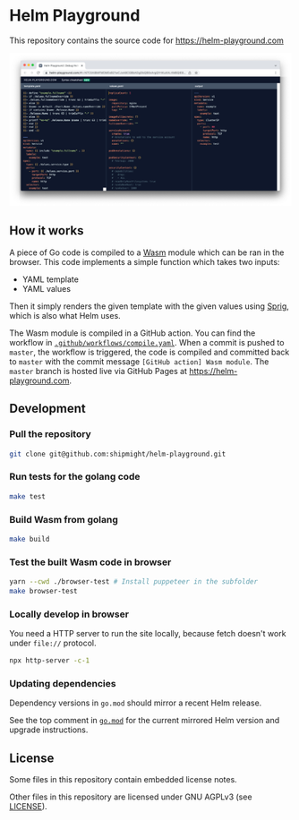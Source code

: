 # Helm Playground

This repository contains the source code for https://helm-playground.com

[![Screenshot of Helm Playground – Click to open](screenshot.png)](https://helm-playground.com)

## How it works

A piece of Go code is compiled to a [Wasm](https://en.wikipedia.org/wiki/WebAssembly) module which can be ran in the browser. This code implements a simple function which takes two inputs:

- YAML template
- YAML values

Then it simply renders the given template with the given values using [Sprig](https://github.com/Masterminds/sprig), which is also what Helm uses.

The Wasm module is compiled in a GitHub action. You can find the workflow in [`.github/workflows/compile.yaml`](.github/workflows/compile.yaml). When a commit is pushed to `master`, the workflow is triggered, the code is compiled and committed back to `master` with the commit message `[GitHub action] Wasm module`. The `master` branch is hosted live via GitHub Pages at https://helm-playground.com.

## Development

### Pull the repository

```bash
git clone git@github.com:shipmight/helm-playground.git
```

### Run tests for the golang code

```bash
make test
```

### Build Wasm from golang

```bash
make build
```

### Test the built Wasm code in browser

```bash
yarn --cwd ./browser-test # Install puppeteer in the subfolder
make browser-test
```

### Locally develop in browser

You need a HTTP server to run the site locally, because fetch doesn't work under `file://` protocol.

```bash
npx http-server -c-1
```

### Updating dependencies

Dependency versions in `go.mod` should mirror a recent Helm release.

See the top comment in [`go.mod`](go.mod) for the current mirrored Helm version and upgrade instructions.

## License

Some files in this repository contain embedded license notes.

Other files in this repository are licensed under GNU AGPLv3 (see [LICENSE](./LICENSE)).
